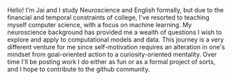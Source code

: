 Hello! I'm Jai and I study Neuroscience and English formally, but due to the financial and temporal constraints of college, I've resorted to teaching myself computer science, with a focus on machine learning.
My neuroscience background has provided me a wealth of questions I wish to explore and apply to computational models and data. This journey is a very different venture for me since self-motivation requires an alteration in one's mindset from goal-oriented action to a curiosity-oriented mentality. 
Over time I'll be posting work I do either as fun or as a formal project of sorts, and I hope to contribute to the github community.
